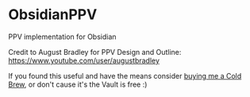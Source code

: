 # ObsidianPPV

PPV implementation for Obsidian

Credit to August Bradley for PPV Design and Outline: https://www.youtube.com/user/augustbradley

If you found this useful and have the means consider [buying me a Cold Brew](https://ko-fi.com/lupickup), or don't cause it's the Vault is free :)
